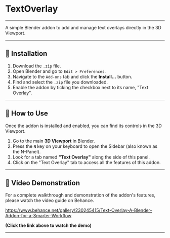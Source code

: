 # TextOverlay
---

A simple Blender addon to add and manage text overlays directly in the 3D Viewport.

---

## 🚀 Installation

1.  Download the `.zip` file.
2.  Open Blender and go to `Edit > Preferences`.
3.  Navigate to the `Add-ons` tab and click the **Install...** button.
4.  Find and select the `.zip` file you downloaded.
5.  Enable the addon by ticking the checkbox next to its name, "Text Overlay".

---

## 📖 How to Use

Once the addon is installed and enabled, you can find its controls in the 3D Viewport.

1.  Go to the main **3D Viewport** in Blender.
2.  Press the **`N`** key on your keyboard to open the Sidebar (also known as the N-Panel).
3.  Look for a tab named **"Text Overlay"** along the side of this panel.
4.  Click on the "Text Overlay" tab to access all the features of this addon.

---

## 🎥 Video Demonstration

For a complete walkthrough and demonstration of the addon's features, please watch the video guide on Behance.

https://www.behance.net/gallery/230245415/Text-Overlay-A-Blender-Addon-for-a-Smarter-Workflow

**(Click the link above to watch the demo)**

---
